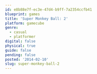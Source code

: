 ```yaml
---
id: e8b88e7f-ec3e-47d4-b9ff-7a2354ccfb41
blueprint: games
title: 'Super Monkey Ball: 2'
platform: gamecube
genre:
  - casual
  - platformer
digital: false
physical: true
guide: false
pending: false
posted: '2014-02-10'
slug: super-monkey-ball-2
---
```

